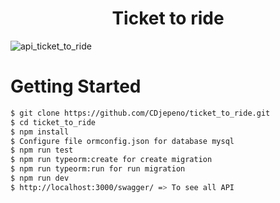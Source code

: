 <p align="center"><h1 align="center">
Ticket to ride
</h1>

![api_ticket_to_ride](https://user-images.githubusercontent.com/43074465/140535205-9368e541-43aa-4f43-9b56-ae7168f4f959.png)

# Getting Started
```bash
$ git clone https://github.com/CDjepeno/ticket_to_ride.git
$ cd ticket_to_ride
$ npm install
$ Configure file ormconfig.json for database mysql
$ npm run test
$ npm run typeorm:create for create migration
$ npm run typeorm:run for run migration
$ npm run dev
$ http://localhost:3000/swagger/ => To see all API
```    
